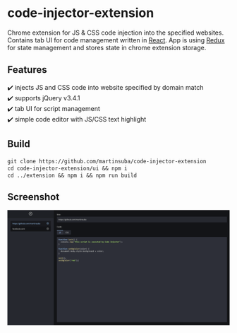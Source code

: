 # code-injector-extension

Chrome extension for JS & CSS code injection into the specified websites. Contains tab UI for code management written in [React](https://reactjs.org/). App is using [Redux](https://redux.js.org/) for state management and stores state in chrome extension storage.

## Features

:heavy_check_mark: injects JS and CSS code into website specified by domain match<br>
:heavy_check_mark: supports jQuery v3.4.1<br>
:heavy_check_mark: tab UI for script management<br>
:heavy_check_mark: simple code editor with JS/CSS text highlight

## Build
```
git clone https://github.com/martinsuba/code-injector-extension
cd code-injector-extension/ui && npm i
cd ../extension && npm i && npm run build
```

## Screenshot
![Code Injector screenshot](/screenshot.png?raw=true "Code Injector screenshot")
